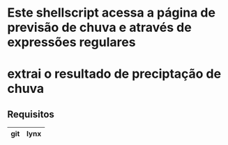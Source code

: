 # Este shellscript acessa a página de previsão de chuva e através de expressões regulares
# extrai o resultado de preciptação de chuva

## Requisitos

|git|lynx|
|---|----|


